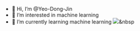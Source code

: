 - 👋 Hi, I’m @Yeo-Dong-Jin
- 👀 I’m interested in machine learning
- 🌱 I’m currently learning machine learning
<img src="https://img.shields.io/badge/Python-3766AB?style=flat-square&logo=Python&logoColor=white"/></a>&nbsp 

<!---
pig000207/pig000207 is a ✨ special ✨ repository because its `README.md` (this file) appears on your GitHub profile.
You can click the Preview link to take a look at your changes.
--->
